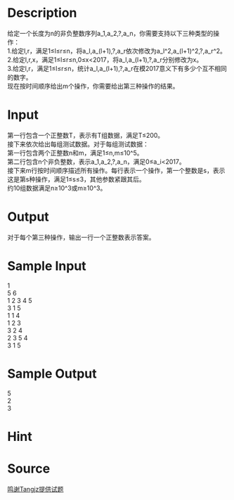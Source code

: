 
# Description

<div class="content"><div>给定一个长度为n的非负整数序列a_1,a_2,?,a_n，你需要支持以下三种类型的操作：</div>
<div>1.给定l,r，满足1≤l≤r≤n，将a_l,a_(l+1),?,a_r依次修改为a_l^2,a_(l+1)^2,?,a_r^2。</div>
<div>2.给定l,r,x，满足1≤l≤r≤n,0≤x&lt;2017，将a_l,a_(l+1),?,a_r分别修改为x。</div>
<div>3.给定l,r，满足1≤l≤r≤n，统计a_l,a_(l+1),?,a_r在模2017意义下有多少个互不相同的数字。</div>
<div>现在按时间顺序给出m个操作，你需要给出第三种操作的结果。</div>
<div></div>
<div></div>
<div></div></div>

# Input

<div class="content"><div>第一行包含一个正整数T，表示有T组数据，满足T≤200。</div>
<div>接下来依次给出每组测试数据。对于每组测试数据：</div>
<div>第一行包含两个正整数n和m，满足1≤n,m≤10^5。</div>
<div>第二行包含n个非负整数，表示a_1,a_2,?,a_n，满足0≤a_i&lt;2017。</div>
<div>接下来m行按时间顺序描述所有操作。每行表示一个操作，第一个整数是s，表示这是第s种操作，满足1≤s≤3，其他参数紧跟其后。</div>
<div>约10组数据满足n≥10^3或m≥10^3。</div>
<div></div>
<div></div></div>

# Output

<div class="content"><p>对于每个第三种操作，输出一行一个正整数表示答案。</p>
<div></div>
<div></div></div>

# Sample Input

<div class="content"><span class="sampledata">1<br/>
5 6<br/>
1 2 3 4 5<br/>
3 1 5<br/>
1 1 4<br/>
1 2 3<br/>
3 2 4<br/>
2 3 5 4<br/>
3 1 5</span></div>

# Sample Output

<div class="content"><span class="sampledata">5<br/>
2<br/>
3</span></div>

# Hint

<div class="content"><p></p></div>

# Source

<div class="content"><p><a href="problemset.php?search=鸣谢Tangjz提供试题">鸣谢Tangjz提供试题</a></p></div>

